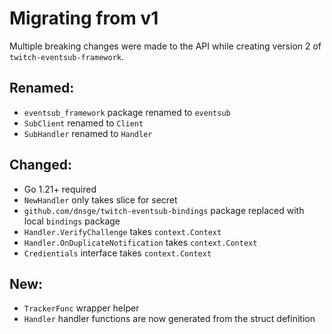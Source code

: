 # Migrating from v1

Multiple breaking changes were made to the API while creating version 2 of `twitch-eventsub-framework`.

## Renamed:
- `eventsub_framework` package renamed to `eventsub`
- `SubClient` renamed to `Client`
- `SubHandler` renamed to `Handler`

## Changed:
- Go 1.21+ required
- `NewHandler` only takes slice for secret
- `github.com/dnsge/twitch-eventsub-bindings` package replaced with local `bindings` package
- `Handler.VerifyChallenge` takes `context.Context`
- `Handler.OnDuplicateNotification` takes `context.Context`
- `Credientials` interface takes `context.Context`

## New:
- `TrackerFunc` wrapper helper
- `Handler` handler functions are now generated from the struct definition
